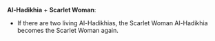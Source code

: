 **Al-Hadikhia** + **Scarlet Woman**:

- If there are two living Al-Hadikhias, the Scarlet Woman Al-Hadikhia becomes the Scarlet Woman again.
